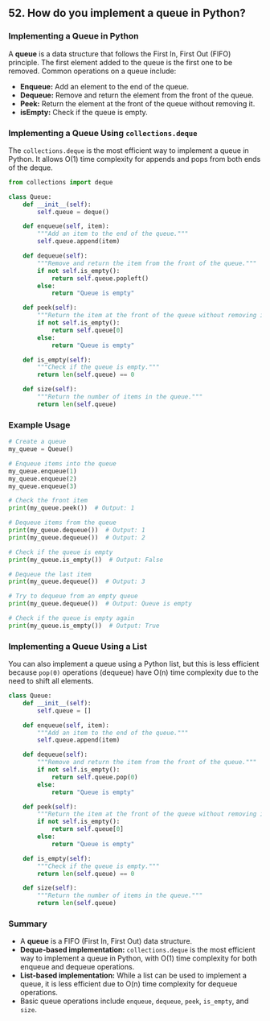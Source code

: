 ## 52. How do you implement a queue in Python?


### Implementing a Queue in Python

A **queue** is a data structure that follows the First In, First Out (FIFO) principle. The first element added to the queue is the first one to be removed. Common operations on a queue include:

- **Enqueue:** Add an element to the end of the queue.
- **Dequeue:** Remove and return the element from the front of the queue.
- **Peek:** Return the element at the front of the queue without removing it.
- **isEmpty:** Check if the queue is empty.

### Implementing a Queue Using `collections.deque`

The `collections.deque` is the most efficient way to implement a queue in Python. It allows O(1) time complexity for appends and pops from both ends of the deque.

```python
from collections import deque

class Queue:
    def __init__(self):
        self.queue = deque()

    def enqueue(self, item):
        """Add an item to the end of the queue."""
        self.queue.append(item)

    def dequeue(self):
        """Remove and return the item from the front of the queue."""
        if not self.is_empty():
            return self.queue.popleft()
        else:
            return "Queue is empty"

    def peek(self):
        """Return the item at the front of the queue without removing it."""
        if not self.is_empty():
            return self.queue[0]
        else:
            return "Queue is empty"

    def is_empty(self):
        """Check if the queue is empty."""
        return len(self.queue) == 0

    def size(self):
        """Return the number of items in the queue."""
        return len(self.queue)
```

### Example Usage

```python
# Create a queue
my_queue = Queue()

# Enqueue items into the queue
my_queue.enqueue(1)
my_queue.enqueue(2)
my_queue.enqueue(3)

# Check the front item
print(my_queue.peek())  # Output: 1

# Dequeue items from the queue
print(my_queue.dequeue())  # Output: 1
print(my_queue.dequeue())  # Output: 2

# Check if the queue is empty
print(my_queue.is_empty())  # Output: False

# Dequeue the last item
print(my_queue.dequeue())  # Output: 3

# Try to dequeue from an empty queue
print(my_queue.dequeue())  # Output: Queue is empty

# Check if the queue is empty again
print(my_queue.is_empty())  # Output: True
```

### Implementing a Queue Using a List

You can also implement a queue using a Python list, but this is less efficient because `pop(0)` operations (dequeue) have O(n) time complexity due to the need to shift all elements.

```python
class Queue:
    def __init__(self):
        self.queue = []

    def enqueue(self, item):
        """Add an item to the end of the queue."""
        self.queue.append(item)

    def dequeue(self):
        """Remove and return the item from the front of the queue."""
        if not self.is_empty():
            return self.queue.pop(0)
        else:
            return "Queue is empty"

    def peek(self):
        """Return the item at the front of the queue without removing it."""
        if not self.is_empty():
            return self.queue[0]
        else:
            return "Queue is empty"

    def is_empty(self):
        """Check if the queue is empty."""
        return len(self.queue) == 0

    def size(self):
        """Return the number of items in the queue."""
        return len(self.queue)
```

### Summary

- A **queue** is a FIFO (First In, First Out) data structure.
- **Deque-based implementation:** `collections.deque` is the most efficient way to implement a queue in Python, with O(1) time complexity for both enqueue and dequeue operations.
- **List-based implementation:** While a list can be used to implement a queue, it is less efficient due to O(n) time complexity for dequeue operations.
- Basic queue operations include `enqueue`, `dequeue`, `peek`, `is_empty`, and `size`.